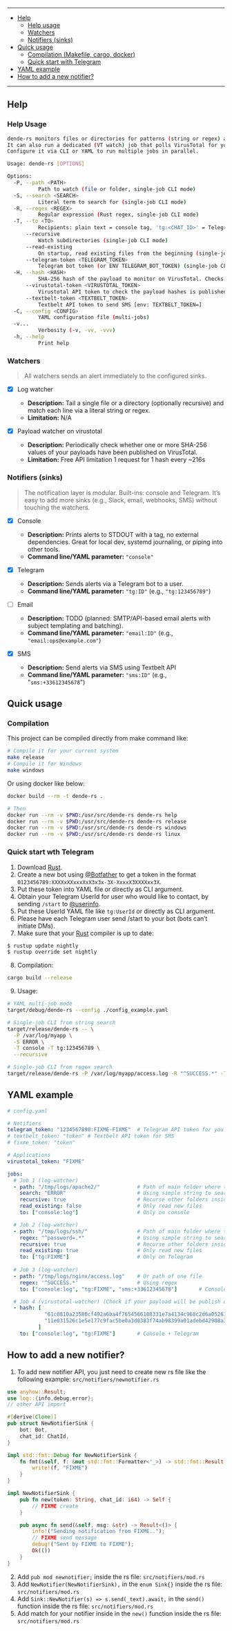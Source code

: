 <hr />

- [Help](#help)
  - [Help usage](#help-usage)
  - [Watchers](#watchers)
  - [Notifiers (sinks)](#notifiers-sinks)
- [Quick usage](#quick-usage)
  - [Compilation (Makefile, cargo, docker)](#compilation)
  - [Quick start with Telegram](#quick-start-wth-telegram)
- [YAML example](#yaml-example)
- [How to add a new notifier?](#how-to-add-a-new-notifier)

<hr />

## Help

### Help Usage

```bash
dende-rs monitors files or directories for patterns (string or regex) and sends instant Telegram notifications on matches.
It can also run a dedicated (VT watch) job that polls VirusTotal for your payload’s hash and alerts you the moment it’s published.
Configure it via CLI or YAML to run multiple jobs in parallel.

Usage: dende-rs [OPTIONS]

Options:
  -P, --path <PATH>
          Path to watch (file or folder, single-job CLI mode)
  -S, --search <SEARCH>
          Literal term to search for (single-job CLI mode)
  -R, --regex <REGEX>
          Regular expression (Rust regex, single-job CLI mode)
  -T, --to <TO>
          Recipients: plain text = console tag, 'tg:<CHAT_ID>' = Telegram (single-job CLI mode)
      --recursive
          Watch subdirectories (single-job CLI mode)
      --read-existing
          On startup, read existing files from the beginning (single-job CLI mode)
      --telegram-token <TELEGRAM_TOKEN>
          Telegram bot token (or ENV TELEGRAM_BOT_TOKEN) (single-job CLI mode) [env: TELEGRAM_BOT_TOKEN=]
  -H, --hash <HASH>
          SHA-256 hash of the payload to monitor on VirusTotal. Checks whether the binary has been published. (single-job CLI mode)
      --virustotal-token <VIRUSTOTAL_TOKEN>
          Virustotal API token to check the payload hashes is published or not (or ENV VIRUSTOTAL_TOKEN) (single-job CLI mode) [env: VIRUSTOTAL_TOKEN=]
      --textbelt-token <TEXTBELT_TOKEN>
          Textbelt API token to send SMS [env: TEXTBELT_TOKEN=]
  -C, --config <CONFIG>
          YAML configuration file (multi-jobs)
  -v...
          Verbosity (-v, -vv, -vvv)
  -h, --help
          Print help
```

### Watchers

> All watchers sends an alert immediately to the configured sinks.

- [x] Log watcher
  - **Description:** Tail a single file or a directory (optionally recursive) and match each line via a literal string or regex.
  - **Limitation:** N/A

- [x] Payload watcher on virustotal
  - **Description:** Periodically check whether one or more SHA-256 values of your payloads have been published on VirusTotal.
  - **Limitation:** Free API limitation 1 request for 1 hash every ~216s

### Notifiers (sinks)

> The notification layer is modular. Built-ins: console and Telegram. It’s easy to add more sinks (e.g., Slack, email, webhooks, SMS) without touching the watchers.

- [x] Console
  - **Description:** Prints alerts to STDOUT with a tag, no external dependencies. Great for local dev, systemd journaling, or piping into other tools.
  - **Command line/YAML parameter:** `"console"`

- [x] Telegram
  - **Description:** Sends alerts via a Telegram bot to a user.
  - **Command line/YAML parameter:** `"tg:ID"` (e.g., `"tg:123456789"`)

- [ ] Email
  - **Description:** TODO (planned: SMTP/API-based email alerts with subject templating and batching).
  - **Command line/YAML parameter:** `"email:ID"` (e.g., `"email:ops@example.com"`)

- [x] SMS
  - **Description:** Send alerts via SMS using Textbelt API
  - **Command line/YAML parameter:** `"sms:ID"` (e.g., "`sms:+33612345678`")

## Quick usage

### Compilation

This project can be compiled directly from make command like:

```bash
# Compile it for your current system
make release
# Compile it for Windows
make windows
```

Or using docker like below:

```bash
docker build --rm -t dende-rs .

# Then
docker run --rm -v $PWD:/usr/src/dende-rs dende-rs help
docker run --rm -v $PWD:/usr/src/dende-rs dende-rs release
docker run --rm -v $PWD:/usr/src/dende-rs dende-rs windows
docker run --rm -v $PWD:/usr/src/dende-rs dende-rs linux
```

### Quick start wth Telegram

1. Download [Rust](https://www.rust-lang.org/tools/install).
2. Create a new bot using [@Botfather](https://core.telegram.org/bots/tutorial#obtain-your-bot-token) to get a token in the format `0123456789:XXXXxXXxxxXxX3x3x-3X-XxxxX3XXXXxx3X`.
3. Put these token into YAML file or directly as CLI argument.
4. Obtain your Telegram UserId for user who would like to contact, by sending `/start` to [@userinfo](https://telegram.me/userinfobot).
5. Put these UserId YAML file like `tg:UserId` or directly as CLI argument.
6. Please have each Telegram user send /start to your bot (bots can’t initiate DMs).
7. Make sure that your [Rust](https://www.rust-lang.org/tools/install) compiler is up to date:


```bash
$ rustup update nightly
$ rustup override set nightly
```

8. Compilation:

```bash
cargo build --release
```

9. Usage:

```bash
# YAML multi-job mode
target/debug/dende-rs --config ./config_example.yaml

# Single-job CLI from string search
target/release/dende-rs -- \
  -P /var/log/myapp \
  -S ERROR \
  -T console -T tg:123456789 \
  --recursive

# Single-job CLI from regex search
target/release/dende-rs -P /var/log/myapp/access.log -R "^SUCCESS.*" -T tg:123456789
```

## YAML example

```yaml
# config.yaml

# Notifiers
telegram_token: "1234567890:FIXME-FIXME"  # Telegram API token for you bot
# textbelt_token: "token" # Textbelt API token for SMS
# fixme_token: "token"

# Applications
virustotal_token: "FIXME"

jobs:
  # Job 1 (log-watcher)
  - path: "/tmp/logs/apache2/"            # Path of main folder where to search
    search: "ERROR"                       # Using simple string to search
    recursive: true                       # Recurse other folders inside the main folder
    read_existing: false                  # Only read new files
    to: ["console:log"]                   # Only on console 

  # Job 2 (log-watcher)
  - path: "/tmp/logs/ssh/"                # Path of main folder where to search
    regex: "^password=.*"                 # Using simple string to search
    recursive: true                       # Recurse other folders inside the main folder
    read_existing: true                   # Only read new files
    to: ["tg:FIXME"]                      # Only on Telegram
  
  # Job 3 (log-watcher)
  - path: "/tmp/logs/nginx/access.log"    # Or path of one file
    regex: '^SUCCESS.*'                   # Using regex
    to: ["console:log", "tg:FIXME", "sms:+33612345678"]       # Console + Telegram + SMS

  # Job 4 (virustotal-watcher) (Check if your payload will be publish on virustotal and notify you)
  - hash: [ 
            "61c0810a23580cf492a6ba4f7654566108331e7a4134c968c2d6a05261b2d8a1", # SHA-256 of your payload
            "11e031526c1e5e177c9fac5be0a3d0383f74ab98399a01adebd42908a3a2fe20", # SHA-256 of your payload
          ]
    to: ["console:log", "tg:FIXME"]       # Console + Telegram 
```

## How to add a new notifier?

1. To add new notifier API, you just need to create new rs file like the following example: `src/notifiers/newnotifier.rs`

```rust
use anyhow::Result;
use log::{info,debug,error};
// other API import

#[derive(Clone)]
pub struct NewNotifierSink {
    bot: Bot,
    chat_id: ChatId,
}

impl std::fmt::Debug for NewNotifierSink {
    fn fmt(&self, f: &mut std::fmt::Formatter<'_>) -> std::fmt::Result {
        write!(f, "FIXME")
    }
}

impl NewNotifierSink {
    pub fn new(token: String, chat_id: i64) -> Self {
        // FIXME create 
    }

    pub async fn send(&self, msg: &str) -> Result<()> {
        info!("Sending notification from FIXME..");
        // FIXME send message
        debug!("Sent by FIXME to FIXME");
        Ok(())
    }
}
```

2. Add `pub mod newnotifier;` inside the rs file: `src/notifiers/mod.rs`
3. Add `NewNotifier(NewNotifierSink),` in the `enum Sink{}` inside the rs file: `src/notifiers/mod.rs`
4. Add `Sink::NewNotifier(s) => s.send(_text).await,` in the `send()` function inside the rs file: `src/notifiers/mod.rs`
5. Add match for your notifier inside in the `new()` function inside the rs file: `src/notifiers/mod.rs`